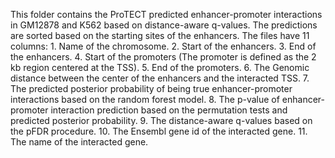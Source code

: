 This folder contains the ProTECT predicted enhancer-promoter interactions in GM12878 and K562 based on distance-aware q-values. The predictions are sorted based on the starting sites of the enhancers. 
The files have 11 columns:
	1. Name of the chromosome.
	2. Start of the enhancers.
	3. End of the enhancers.
	4. Start of the promoters (The promoter is defined as the 2 kb region centered at the TSS).
	5. End of the promoters.
	6. The Genomic distance between the center of the enhancers and the interacted TSS.
	7. The predicted posterior probability of being true enhancer-promoter interactions based on the random forest model.
	8. The p-value of enhancer-promoter interaction prediction based on the permutation tests and predicted posterior probability.
	9. The distance-aware q-values based on the pFDR procedure.
	10. The Ensembl gene id of the interacted gene.
	11. The name of the interacted gene.
